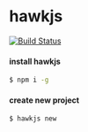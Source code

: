 # hawkjs
[![Build Status](https://travis-ci.org/haapseem/hawkjs.svg?branch=master)](https://travis-ci.org/haapseem/hawkjs)


#### install hawkjs
```bash
$ npm i -g
```

#### create new project
```bash
$ hawkjs new
```
